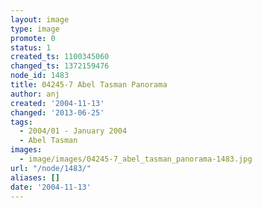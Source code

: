 ```yaml
---
layout: image
type: image
promote: 0
status: 1
created_ts: 1100345060
changed_ts: 1372159476
node_id: 1483
title: 04245-7 Abel Tasman Panorama
author: anj
created: '2004-11-13'
changed: '2013-06-25'
tags:
  - 2004/01 - January 2004
  - Abel Tasman
images:
  - image/images/04245-7_abel_tasman_panorama-1483.jpg
url: "/node/1483/"
aliases: []
date: '2004-11-13'
---
```


